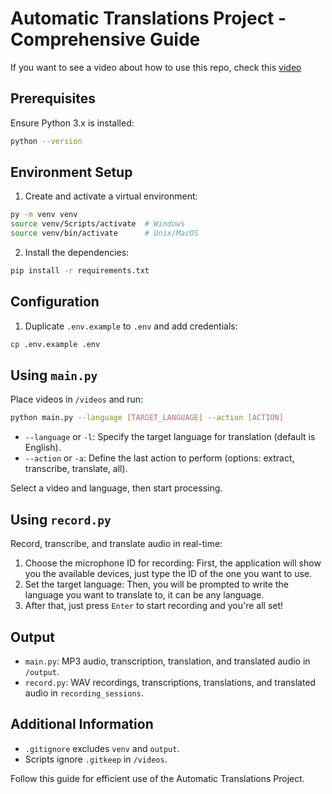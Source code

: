 

# Automatic Translations Project - Comprehensive Guide

If you want to see a video about how to use this repo, check this [video](https://youtu.be/CA7i_kcks-Q?si=klrLJy5_YdZR0HLZ)

## Prerequisites
Ensure Python 3.x is installed:
```bash
python --version
```

## Environment Setup
1. Create and activate a virtual environment:
```bash
py -m venv venv
source venv/Scripts/activate  # Windows
source venv/bin/activate      # Unix/MacOS
```
2. Install the dependencies:
```bash
pip install -r requirements.txt
```
## Configuration
1. Duplicate `.env.example` to `.env` and add credentials:
```bash
cp .env.example .env
```

## Using `main.py`
Place videos in `/videos` and run:
```bash
python main.py --language [TARGET_LANGUAGE] --action [ACTION]
```
- `--language` or `-l`: Specify the target language for translation (default is English).
- `--action` or `-a`: Define the last action to perform (options: extract, transcribe, translate, all).

Select a video and language, then start processing.

## Using `record.py`
Record, transcribe, and translate audio in real-time:
1. Choose the microphone ID for recording:
   First, the application will show you the available devices, just type the ID of the one you want to use.
2. Set the target language:
   Then, you will be prompted to write the language you want to translate to, it can be any language.
3. After that, just press `Enter` to start recording and you're all set!

## Output
- `main.py`: MP3 audio, transcription, translation, and translated audio in `/output`.
- `record.py`: WAV recordings, transcriptions, translations, and translated audio in `recording_sessions`.

## Additional Information
- `.gitignore` excludes `venv` and `output`.
- Scripts ignore `.gitkeep` in `/videos`.

Follow this guide for efficient use of the Automatic Translations Project.
